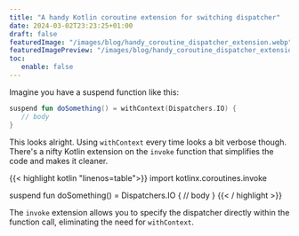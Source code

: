 ```yaml
---
title: "A handy Kotlin coroutine extension for switching dispatcher"
date: 2024-03-02T23:23:25+01:00
draft: false
featuredImage: "/images/blog/handy_coroutine_dispatcher_extension.webp"
featuredImagePreview: "/images/blog/handy_coroutine_dispatcher_extension.webp"
toc:
   enable: false
---
```


Imagine you have a suspend function like this:

```kotlin
suspend fun doSomething() = withContext(Dispatchers.IO) {
   // body
}
```

This looks alright. Using `withContext` every time looks a bit verbose though. There's a nifty Kotlin extension on the `invoke` function that simplifies the code and makes it cleaner.

{{< highlight kotlin "linenos=table">}}
import kotlinx.coroutines.invoke

suspend fun doSomething() = Dispatchers.IO {
   // body
}
{{< / highlight >}}

The `invoke` extension allows you to specify the dispatcher directly within the function call, eliminating the need for `withContext`.
